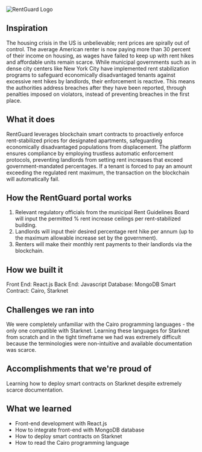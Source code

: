 ![RentGuard Logo](https://github.com/seanmanik/RentGuardHackRU/assets/148640712/d3e13899-1dc9-498c-9d2d-21e2609cbb33)

## Inspiration
The housing crisis in the US is unbelievable; rent prices are spirally out of control. The average American renter is now paying more than 30 percent of their income on housing, as wages have failed to keep up with rent hikes and affordable units remain scarce. While municipal governments such as in dense city centers like New York City have implemented rent stabilization programs to safeguard economically disadvantaged tenants against excessive rent hikes by landlords, their enforcement is reactive. This means the authorities address breaches after they have been reported, through penalties imposed on violators, instead of preventing breaches in the first place.

## What it does
RentGuard leverages blockchain smart contracts to proactively enforce rent-stabilized prices for designated apartments, safeguarding economically disadvantaged populations from displacement. The platform ensures compliance by employing trustless automatic enforcement protocols, preventing landlords from setting rent increases that exceed government-mandated percentages. If a tenant is forced to pay an amount exceeding the regulated rent maximum, the transaction on the blockchain will automatically fail.

## How the RentGuard portal works
1) Relevant regulatory officials from the municipal Rent Guidelines Board will input the permitted % rent increase ceilings per rent-stabilized building.
2) Landlords will input their desired percentage rent hike per annum (up to the maximum allowable increase set by the government).
3) Renters will make their monthly rent payments to their landlords via the blockchain.

## How we built it
Front End: React.js
Back End: Javascript 
Database: MongoDB
Smart Contract: Cairo, Starknet

## Challenges we ran into
We were completely unfamiliar with the Cairo programming languages - the only one compatible with Starknet. Learning these languages for Starknet from scratch and in the tight timeframe we had was extremely difficult because the terminologies were non-intuitive and available documentation was scarce. 

## Accomplishments that we're proud of
Learning how to deploy smart contracts on Starknet despite extremely scarce documentation.

## What we learned
- Front-end development with React.js
- How to integrate front-end with MongoDB database
- How to deploy smart contracts on Starknet
- How to read the Cairo programming language


